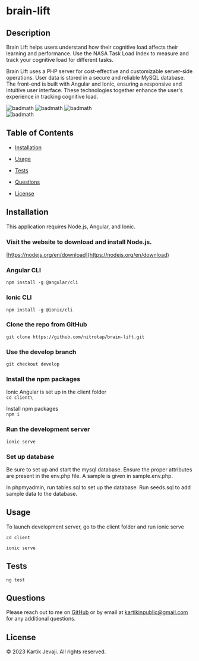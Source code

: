 # brain-lift

## Description

Brain Lift helps users understand how their cognitive load affects their learning and performance. Use the NASA Task Load Index to measure and track your cognitive load for different tasks.

Brain Lift uses a PHP server for cost-effective and customizable server-side operations. User data is stored in a secure and reliable MySQL database. The front-end is built with Angular and Ionic, ensuring a responsive and intuitive user interface. These technologies together enhance the user's experience in tracking cognitive load.

![badmath](https://img.shields.io/github/languages/top/nitrotap/brain-lift)
![badmath](https://img.shields.io/github/issues/nitrotap/brain-lift)
![badmath](https://img.shields.io/github/forks/nitrotap/brain-lift)  
![badmath](https://img.shields.io/github/stars/nitrotap/brain-lift)

## Table of Contents

- [Installation](#Installation)
- [Usage](#Usage)

- [Tests](#Tests)
- [Questions](#Questions)
- [License](#License)

## Installation

This application requires Node.js, Angular, and Ionic.

### Visit the website to download and install Node.js.

[https://nodejs.org/en/download](https://nodejs.org/en/download)

### Angular CLI

`npm install -g @angular/cli`

### Ionic CLI

`npm install -g @ionic/cli`

### Clone the repo from GitHub

`git clone https://github.com/nitrotap/brain-lift.git`

### Use the develop branch

`git checkout develop`

### Install the npm packages

Ionic Angular is set up in the client folder  
`cd client\`

Install npm packages  
`npm i`

### Run the development server

`ionic serve`

### Set up database

Be sure to set up and start the mysql database. Ensure the proper attributes are present in the env.php file. A sample is given in sample.env.php.

In phpmyadmin, run tables.sql to set up the database. Run seeds.sql to add sample data to the database.

## Usage

To launch development server, go to the client folder and run ionic serve

`cd client`

`ionic serve`

## Tests

`ng test`

## Questions

Please reach out to me on [GitHub](https://github.com/nitrotap) or by email at kartikinpublic@gmail.com for any additional questions.

## License

<p>&copy; 2023 Kartik Jevaji. All rights reserved.</p>
